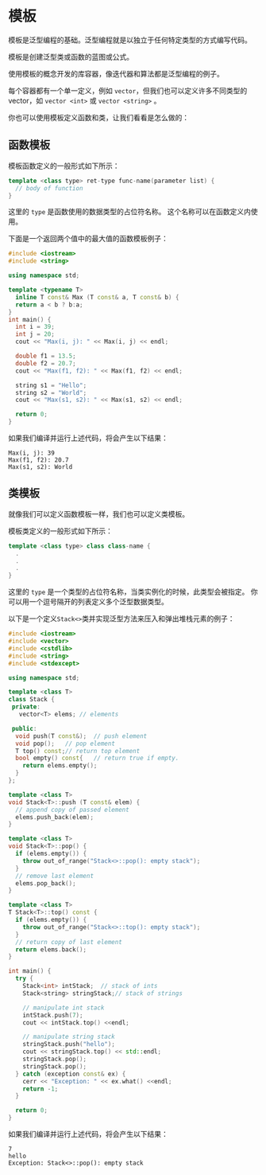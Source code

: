 # 模板

模板是泛型编程的基础。泛型编程就是以独立于任何特定类型的方式编写代码。

模板是创建泛型类或函数的蓝图或公式。

使用模板的概念开发的库容器，像迭代器和算法都是泛型编程的例子。

每个容器都有一个单一定义，例如 `vector`，但我们也可以定义许多不同类型的 vector，如 `vector <int>` 或 `vector <string>` 。

你也可以使用模板定义函数和类，让我们看看是怎么做的：

## 函数模板

模板函数定义的一般形式如下所示：

```c++
template <class type> ret-type func-name(parameter list) {
  // body of function
}
```

这里的 `type` 是函数使用的数据类型的占位符名称。 这个名称可以在函数定义内使用。

下面是一个返回两个值中的最大值的函数模板例子：

```c++
#include <iostream>
#include <string>

using namespace std;

template <typename T>
  inline T const& Max (T const& a, T const& b) {
  return a < b ? b:a;
}
int main() {
  int i = 39;
  int j = 20;
  cout << "Max(i, j): " << Max(i, j) << endl;

  double f1 = 13.5;
  double f2 = 20.7;
  cout << "Max(f1, f2): " << Max(f1, f2) << endl;

  string s1 = "Hello";
  string s2 = "World";
  cout << "Max(s1, s2): " << Max(s1, s2) << endl;

  return 0;
}
```

如果我们编译并运行上述代码，将会产生以下结果：

```
Max(i, j): 39
Max(f1, f2): 20.7
Max(s1, s2): World
```

## 类模板

就像我们可以定义函数模板一样，我们也可以定义类模板。

模板类定义的一般形式如下所示：

```c++
template <class type> class class-name {
  .
  .
  .
}
```

这里的 `type` 是一个类型的占位符名称，当类实例化的时候，此类型会被指定。 你可以用一个逗号隔开的列表定义多个泛型数据类型。

以下是一个定义`Stack<>`类并实现泛型方法来压入和弹出堆栈元素的例子：

```c++
#include <iostream>
#include <vector>
#include <cstdlib>
#include <string>
#include <stdexcept>

using namespace std;

template <class T>
class Stack {
 private:
   vector<T> elems; // elements

 public:
  void push(T const&);  // push element
  void pop();   // pop element
  T top() const;// return top element
  bool empty() const{   // return true if empty.
    return elems.empty();
  }
};

template <class T>
void Stack<T>::push (T const& elem) {
  // append copy of passed element
  elems.push_back(elem);
}

template <class T>
void Stack<T>::pop() {
  if (elems.empty()) {
    throw out_of_range("Stack<>::pop(): empty stack");
  }
  // remove last element
  elems.pop_back();
}

template <class T>
T Stack<T>::top() const {
  if (elems.empty()) {
    throw out_of_range("Stack<>::top(): empty stack");
  }
  // return copy of last element
  return elems.back();
}

int main() {
  try {
    Stack<int> intStack;  // stack of ints
    Stack<string> stringStack;// stack of strings

    // manipulate int stack
    intStack.push(7);
    cout << intStack.top() <<endl;

    // manipulate string stack
    stringStack.push("hello");
    cout << stringStack.top() << std::endl;
    stringStack.pop();
    stringStack.pop();
  } catch (exception const& ex) {
    cerr << "Exception: " << ex.what() <<endl;
    return -1;
  }

  return 0;
}
```

如果我们编译并运行上述代码，将会产生以下结果：

```
7
hello
Exception: Stack<>::pop(): empty stack
```